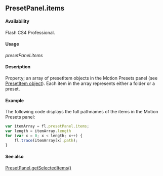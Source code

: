 ## PresetPanel.items

#### Availability

Flash CS4 Professional.

#### Usage

*presetPanel.items*

#### Description

Property; an array of presetItem objects in the Motion Presets panel (see [PresetItem object](../PresetItem_object/PresetItem_summary.md)). Each item in the array represents either a folder or a preset.

#### Example

The following code displays the full pathnames of the items in the Motion Presets panel:

```javascript
var itemArray = fl.presetPanel.items;
var length = itemArray.length
for (var x = 0; x < length; x++) {
    fl.trace(itemArray[x].path);
}
```

#### See also

[PresetPanel.getSelectedItems()](../PresetPanel_object/PresetPanel7.md)
